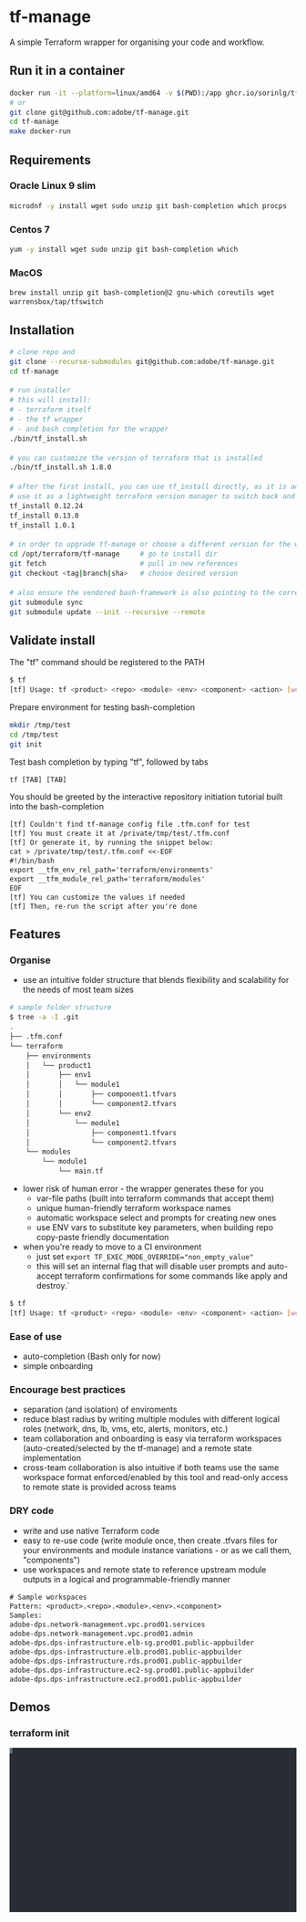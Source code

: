 # tf-manage
A simple Terraform wrapper for organising your code and workflow.

## Run it in a container
```bash
docker run -it --platform=linux/amd64 -v $(PWD):/app ghcr.io/sorinlg/tf-manage:main
# or
git clone git@github.com:adobe/tf-manage.git
cd tf-manage
make docker-run
```

## Requirements
### Oracle Linux 9 slim
```bash
microdnf -y install wget sudo unzip git bash-completion which procps
```

### Centos 7
```bash
yum -y install wget sudo unzip git bash-completion which
```

### MacOS
```
brew install unzip git bash-completion@2 gnu-which coreutils wget warrensbox/tap/tfswitch
```

## Installation
```bash
# clone repo and
git clone --recurse-submodules git@github.com:adobe/tf-manage.git
cd tf-manage

# run installer
# this will install:
# - terraform itself
# - the tf wrapper
# - and bash completion for the wrapper
./bin/tf_install.sh

# you can customize the version of terraform that is installed
./bin/tf_install.sh 1.8.0

# after the first install, you can use tf_install directly, as it is added to $PATH
# use it as a lightweight terraform version manager to switch back and forward between multiple versions
tf_install 0.12.24
tf_install 0.13.0
tf_install 1.0.1

# in order to upgrade tf-manage or choose a different version for the wrapper itself
cd /opt/terraform/tf-manage     # go to install dir
git fetch                       # pull in new references
git checkout <tag|branch|sha>   # choose desired version

# also ensure the vendored bash-framework is also pointing to the correct version
git submodule sync
git submodule update --init --recursive --remote
```

## Validate install
The "tf" command should be registered to the PATH
```bash
$ tf
[tf] Usage: tf <product> <repo> <module> <env> <component> <action> [workspace]
```

Prepare environment for testing bash-completion
```bash
mkdir /tmp/test
cd /tmp/test
git init
```

Test bash completion by typing "tf", followed by tabs
```
tf [TAB] [TAB]
```

You should be greeted by the interactive repository initiation tutorial built into the bash-completion
```
[tf] Couldn't find tf-manage config file .tfm.conf for test
[tf] You must create it at /private/tmp/test/.tfm.conf
[tf] Or generate it, by running the snippet below:
cat > /private/tmp/test/.tfm.conf <<-EOF
#!/bin/bash
export __tfm_env_rel_path='terraform/environments'
export __tfm_module_rel_path='terraform/modules'
EOF
[tf] You can customize the values if needed
[tf] Then, re-run the script after you're done
```

## Features
### Organise
- use an intuitive folder structure that blends flexibility and scalability for the needs of most team sizes
```bash
# sample folder structure
$ tree -a -I .git
.
├── .tfm.conf
└── terraform
    ├── environments
    │   └── product1
    │       ├── env1
    │       │   └── module1
    │       │       ├── component1.tfvars
    │       │       └── component2.tfvars
    │       └── env2
    │           └── module1
    │               ├── component1.tfvars
    │               └── component2.tfvars
    └── modules
        └── module1
            └── main.tf
```
- lower risk of human error - the wrapper generates these for you
  - var-file paths (built into terraform commands that accept them)
  - unique human-friendly terraform workspace names
  - automatic workspace select and prompts for creating new ones
  - use ENV vars to substitute key parameters, when building repo copy-paste friendly documentation
- when you're ready to move to a CI environment
  - just set `export TF_EXEC_MODE_OVERRIDE="non_empty_value"`
  - this will set an internal flag that will disable user prompts and auto-accept terraform confirmations for some commands like apply and destroy.`
```bash
$ tf
[tf] Usage: tf <product> <repo> <module> <env> <component> <action> [workspace]
```

### Ease of use
- auto-completion (Bash only for now)
- simple onboarding

### Encourage best practices
- separation (and isolation) of enviroments
- reduce blast radius by writing multiple modules with different logical roles (network, dns, lb, vms, etc, alerts, monitors, etc.)
- team collaboration and onboarding is easy via terraform workspaces (auto-created/selected by the tf-manage) and a remote state implementation
- cross-team collaboration is also intuitive if both teams use the same workspace format enforced/enabled by this tool and read-only access to remote state is provided across teams

### DRY code
- write and use native Terraform code
- easy to re-use code (write module once, then create .tfvars files for your environments and module instance variations - or as we call them, "components")
- use workspaces and remote state to reference upstream module outputs in a logical and programmable-friendly manner
```
# Sample workspaces
Pattern: <product>.<repo>.<module>.<env>.<component>
Samples:
adobe-dps.network-management.vpc.prod01.services
adobe-dps.network-management.vpc.prod01.admin
adobe-dps.dps-infrastructure.elb-sg.prod01.public-appbuilder
adobe-dps.dps-infrastructure.elb.prod01.public-appbuilder
adobe-dps.dps-infrastructure.rds.prod01.public-appbuilder
adobe-dps.dps-infrastructure.ec2-sg.prod01.public-appbuilder
adobe-dps.dps-infrastructure.ec2.prod01.public-appbuilder
```

## Demos
### terraform init
![tf init](/docs/images/init.svg)
